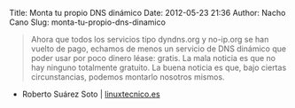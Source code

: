 Title: Monta tu propio DNS dinámico
Date: 2012-05-23 21:36
Author: Nacho Cano
Slug: monta-tu-propio-dns-dinamico

> Ahora que todos los servicios tipo dyndns.org y no-ip.org se han
> vuelto de pago, echamos de menos un servicio de DNS dinámico que poder
> usar por poco dinero léase: gratis. La mala noticia es que no hay
> ninguno totalmente gratuito. La buena noticia es que, bajo ciertas
> circunstancias, podemos montarlo nosotros mismos.

- Roberto Suárez Soto | [linuxtecnico.es][]

  [linuxtecnico.es]: http://www.linuxtecnico.es/2012/05/monta-tu-propio-dns-dinamico.html
    "Monta tu propio DNS dinámico"
